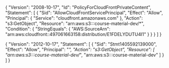
{
	"Version": "2008-10-17",
	"Id": "PolicyForCloudFrontPrivateContent",
	"Statement": [
		{
			"Sid": "AllowCloudFrontServicePrincipal",
			"Effect": "Allow",
			"Principal": {
				"Service": "cloudfront.amazonaws.com"
			},
			"Action": "s3:GetObject",
			"Resource": "arn:aws:s3:::course-material-dev/*",
			"Condition": {
				"StringEquals": {
					"AWS:SourceArn": "arn:aws:cloudfront::497061663158:distribution/E1FDELYDUTU4I1"
				}
			}
		}
	]
}


{
    "Version": "2012-10-17",
    "Statement": [
        {
            "Sid": "Stmt1405592139000",
            "Effect": "Allow",
            "Principal": "*",
            "Action": "s3:GetObject",
            "Resource": [
                "arn:aws:s3:::course-material-dev/*",
                "arn:aws:s3:::course-material-dev"
            ]
        }
    ]
}